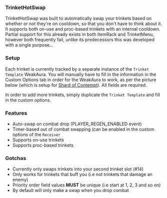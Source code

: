 ### TrinketHotSwap
TrinketHotSwap was built to automatically swap your trinkets based on whether or not they're on cooldown, so that you don't have to think about it. It supports both on-use and proc-based trinkets with an internal cooldown. Partial support for this already exists in both ItemRack and TrinketMenu, however both frequently fail, unlike its predecessors this was developed with a single purpose...

### Setup
Each trinket is currently tracked by a separate instance of the `Trinket Template` WeakAura. You will manually have to fill in the information in the Custom Options tab in order for the WeakAura to work, as per the picture below (which is setup for [Shard of Contempt](https://tbc.wowhead.com/item=34472/shard-of-contempt)). All fields are required.

In order to add more trinkets, simply duplicate the `Trinket Template` and fill in the custom options.

### Features
- Auto-swap on combat drop (PLAYER\_REGEN\_ENABLED event)
- Timer-based out of combat swapping (can be enabled in the custom options of the `Receiver`
- Supports on-use trinkets
- Supports proc-based trinkets

### Gotchas
- Currently only swaps trinkets into your second trinket slot (#14)
- Only works for trinkets that buff you (i.e not trinkets that damage an enemy)
- Priority order field values **MUST** be unique (i.e start at 1, 2, 3 and so on)
- By default will only make a swap when you drop combat
